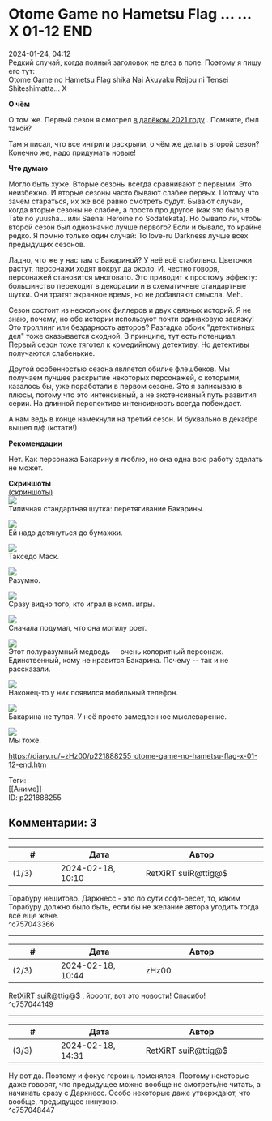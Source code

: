 Otome Game no Hametsu Flag ... ... X 01-12 END
==============================================

  
2024-01-24, 04:12  
 Редкий случай, когда полный заголовок не влез в поле. Поэтому я пишу его тут:   
 Otome Game no Hametsu Flag shika Nai Akuyaku Reijou ni Tensei Shiteshimatta... X   
   
  **О чём**    
   
 О том же. Первый сезон я смотрел  [в далёком 2021 году](Otome%20Game%20no%20Hametsu%20Flag%20shika%20Nai%20Akuyaku%20Reijou%20ni%20Tensei%20Shiteshimatta...%2001-12%20END)  . Помните, был такой?   
   
 Там я писал, что все интриги раскрыли, о чём же делать второй сезон? Конечно же, надо придумать новые!   
   
  **Что думаю**    
   
 Могло быть хуже. Вторые сезоны всегда сравнивают с первыми. Это неизбежно. И вторые сезоны часто бывают слабее первых. Потому что зачем стараться, их же всё равно смотреть будут. Бывают случаи, когда вторые сезоны не слабее, а просто про другое (как это было в Tate no yuusha... или Saenai Heroine no Sodatekata). Но бывало ли, чтобы второй сезон был однозначно лучше первого? Если и бывало, то крайне редко. Я помню только один случай: To love-ru Darkness лучше всех предыдущих сезонов.   
   
 Ладно, что же у нас там с Бакариной? У неё всё стабильно. Цветочки растут, персонажи ходят вокруг да около. И, честно говоря, персонажей становится многовато. Это приводит к простому эффекту: большинство переходит в декорации и в схематичные стандартные шутки. Они тратят экранное время, но не добавляют смысла. Meh.   
   
 Сезон состоит из нескольких филлеров и двух связных историй. Я не знаю, почему, но обе истории используют почти одинаковую завязку! Это троллинг или бездарность авторов? Разгадка обоих "детективных дел" тоже оказывается сходной. В принципе, тут есть потенциал. Первый сезон тоже тяготел к комедийному детективу. Но детективы получаются слабенькие.   
   
 Другой особенностью сезона является обилие флешбеков. Мы получаем лучшее раскрытие некоторых персонажей, с которыми, казалось бы, уже поработали в первом сезоне. Это я записываю в плюсы, потому что это интенсивный, а не экстенсивный путь развития серии. На длинной перспективе интенсивность всегда побеждает.   
   
 А нам ведь в конце намекнули на третий сезон. И буквально в декабре вышел п/ф (кстати!)   
   
  **Рекомендации**    
   
 Нет. Как персонажа Бакарину я люблю, но она одна всю работу сделать не может.   
   
  **Скриншоты**    
  [(скриншоты)](https://zHz00.diary.ru/p221888255.htm?index=1#linkmore221888255m1)       
  [![](pics/XD9K3l.jpg)](https://yapx.ru/image/XD9K3)    
 Типичная стандартная шутка: перетягивание Бакарины.   
   
  [![](pics/XD9Kul.jpg)](https://yapx.ru/image/XD9Ku)    
 Ей надо дотянуться до бумажки.   
   
  [![](pics/XD9Kvl.jpg)](https://yapx.ru/image/XD9Kv)    
 Такседо Маск.   
   
  [![](pics/XD9Kwl.jpg)](https://yapx.ru/image/XD9Kw)    
 Разумно.   
   
  [![](pics/XD9Kyl.jpg)](https://yapx.ru/image/XD9Ky)    
 Сразу видно того, кто играл в комп. игры.   
   
  [![](pics/XD9Kzl.jpg)](https://yapx.ru/image/XD9Kz)    
 Сначала подумал, что она могилу роет.   
   
  [![](pics/XD9K0l.jpg)](https://yapx.ru/image/XD9K0)    
 Этот полуразумный медведь -- очень колоритный персонаж. Единственный, кому не нравится Бакарина. Почему -- так и не рассказали.   
   
  [![](pics/XD9K1l.jpg)](https://yapx.ru/image/XD9K1)    
 Наконец-то у них появился мобильный телефон.   
   
  [![](pics/XD9K2l.jpg)](https://yapx.ru/image/XD9K2)    
 Бакарина не тупая. У неё просто замедленное мыслеварение.   
   
  [![](pics/XD9K4l.jpg)](https://yapx.ru/image/XD9K4)    
 Мы тоже.   
      
  
<https://diary.ru/~zHz00/p221888255_otome-game-no-hametsu-flag-x-01-12-end.htm>  
  
Теги:  
[[Аниме]]  
ID: p221888255  


Комментарии: 3
--------------

  


---



|         #         |              Дата              |                     Автор                     |           ID           |
| --- | --- | --- | --- |
| (1/3) | 2024-02-18, 10:10 | RetXiRT suiR@ttig@$ | c757043366 |

  
 Торабуру нещитово. Даркнесс - это по сути софт-ресет, то, каким Торабуру должно было быть, если бы не желание автора угодить тогда всё еще жене.   
 ^c757043366

---



|         #         |              Дата              |                     Автор                     |           ID           |
| --- | --- | --- | --- |
| (2/3) | 2024-02-18, 10:44 | zHz00 | c757044149 |

  
  [RetXiRT suiR@ttig@$](https://Hellspawn.diary.ru "Atomicautionuclear")  , йооопт, вот это новости! Спасибо!   
 ^c757044149

---



|         #         |              Дата              |                     Автор                     |           ID           |
| --- | --- | --- | --- |
| (3/3) | 2024-02-18, 14:31 | RetXiRT suiR@ttig@$ | c757048447 |

  
 Ну вот да. Поэтому и фокус героинь поменялся. Поэтому некоторые даже говорят, что предыдущее можно вообще не смотреть/не читать, а начинать сразу с Даркнесс. Особо некоторые даже утверждают, что вообще, предыдущее нинужно.   
 ^c757048447